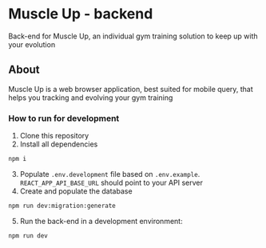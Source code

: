 # Muscle Up - backend
Back-end for Muscle Up, an individual gym training solution to keep up with your evolution

## About
Muscle Up is a web browser application, best suited for mobile query, that helps you tracking and evolving your gym training
### How to run for development

1. Clone this repository
2. Install all dependencies

```bash
npm i
```

3. Populate `.env.development` file based on `.env.example`. `REACT_APP_API_BASE_URL` should point to your API server 
4. Create and populate the database

```bash
npm run dev:migration:generate
```
5. Run the back-end in a development environment:

```bash
npm run dev
```
